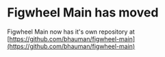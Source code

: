 # Figwheel Main has moved

Figwheel Main now has it's own repository at
[https://github.com/bhauman/figwheel-main](https://github.com/bhauman/figwheel-main)

